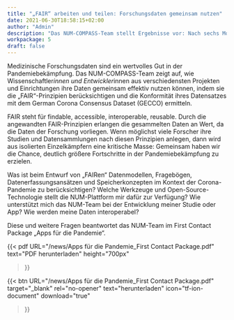 ```yaml
---
title: "„FAIR“ arbeiten und teilen: Forschungsdaten gemeinsam nutzen"
date: 2021-06-30T18:58:15+02:00
author: "Admin"
description: "Das NUM-COMPASS-Team stellt Ergebnisse vor: Nach sechs Monaten Projektarbeit haben wir jetzt das First Contact Package „Apps für die Pandemie“ veröffentlicht. Worum geht es und für wen kommt diese Lektüre genau richtig? "
workpackage: 5
draft: false
---
```


Medizinische Forschungsdaten sind ein wertvolles Gut in der Pandemiebekämpfung. Das NUM-COMPASS-Team zeigt auf, wie Wissenschaftler*innen und Entwickler*innen aus verschiedensten Projekten und Einrichtungen ihre Daten gemeinsam effektiv nutzen können, indem sie die „FAIR“-Prinzipien berücksichtigen und die Konformität ihres Datensatzes mit dem German Corona Consensus Dataset (GECCO) ermitteln. 

FAIR steht für findable, accessible, interoperable, reusable. Durch die angewandten FAIR-Prinzipien erlangen die gesammelten Daten an Wert, da die Daten der Forschung vorliegen. Wenn möglichst viele Forscher ihre Studien und Datensammlungen nach diesen Prinzipien anlegen, dann wird aus isolierten Einzelkämpfern eine kritische Masse: Gemeinsam haben wir die Chance, deutlich größere Fortschritte in der Pandemiebekämpfung zu erzielen.

Was ist beim Entwurf von „FAIRen“ Datenmodellen, Fragebögen, Datenerfassungsansätzen und Speicherkonzepten im Kontext der Corona-Pandemie zu berücksichtigen? Welche Werkzeuge und Open-Source-Technologie stellt die NUM-Plattform mir dafür zur Verfügung? Wie unterstützt mich das NUM-Team bei der Entwicklung meiner Studie oder App? Wie werden meine Daten interoperabel?

Diese und weitere Fragen beantwortet das NUM-Team im First Contact Package „Apps für die Pandemie“. 

{{< pdf
    URL="/news/Apps für die Pandemie_First Contact Package.pdf"
    text="PDF herunterladen"
    height="700px"
>}}


{{< btn
        URL="/news/Apps für die Pandemie_First Contact Package.pdf"
        target="_blank"
        rel="no-opener"
        text="herunterladen"
        icon="tf-ion-document"
        download="true"
>}}

